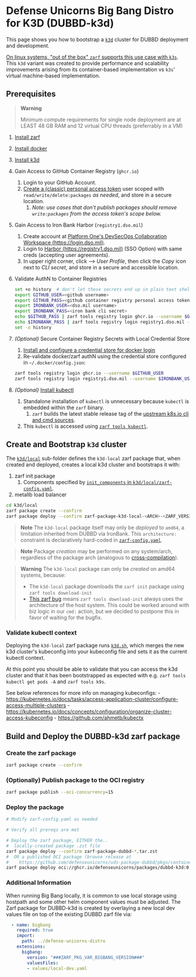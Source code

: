 # Defense Unicorns Big Bang Distro for K3D (DUBBD-k3d)

This page shows you how to bootstrap a [`k3d`](https://k3d.io) cluster for DUBBD deployment and development.

[On linux systems, "out of the box" `zarf` supports this use case with `k3s`](https://docs.zarf.dev/docs/zarf-tutorials/creating-a-k8s-cluster-with-zarf). This `k3d` variant was created to provide performance and scalability improvements arising from its container-based implementation vs `k3s`' virtual machine-based implementation.

## Prerequisites

> **Warning**
>
> Minimum compute requirements for single node deployment are at LEAST 48 GB RAM and 12 virtual CPU threads (preferrably in a VM)

1. [Install zarf](https://docs.zarf.dev/docs/getting-started/#installing-zarf)
1. [Install docker](https://docs.docker.com/install/https://docs.docker.com/install/)
1. [Install k3d](https://k3d.io/v5.5.1/#installation)
1. Gain Access to GitHub Container Registry (`ghcr.io`)
    1. Login to your GitHub Account.
    1. [Create a (classic) personal access token](https://docs.github.com/en/packages/working-with-a-github-packages-registry/working-with-the-container-registry#authenticating-with-a-personal-access-token-classic) user scoped with `read/write/delete:packages` _as needed_, and store in a secure location.
        1. _Note: use cases that don't publish packages should remove `write:packages` from the access token's scope below._
1. Gain Access to Iron Bank Harbor (`registry1.dso.mil`)
    1. Create account at [Platform One's DevSecOps Collaboration Workspace (https://login.dso.mil)](https://login.dso.mil).
    1. Login to [Harbor (https://registry1.dso.mil)](https://registry1.dso.mil) (SSO Option) with same creds (accepting user agreements).
    1. In upper right corner, click *<your username>* --> *User Profile*, then click the *Copy* icon next to *CLI secret*, and store in a secure and accessible location. 
1. Validate AuthN to Container Registries
    ```bash
    set +o history  # don't let these secrets end up in plain text shell history
    export GITHUB_USER=<github username>
    export GITHUB_PASS=<github container registry personal access token>
    export IRONBANK_USER=<dso.mil username>
    export IRONBANK_PASS=<iron bank cli secret>
    echo $GITHUB_PASS | zarf tools registry login ghcr.io --username $GITHUB_USER --password-stdin
    echo $IRONBANK_PASS | zarf tools registry login registry1.dso.mil --username $IRONBANK_USER --password-stdin
    set -o history
    ```
1. _(Optional)_ Secure Container Registry Secrets with Local Credential Store
    1. [Install and configure a credential store for docker login](https://docs.docker.com/engine/reference/commandline/login/#credentials-store)
    1. Re-validate docker/zarf authN using the credential store configured in `~/.docker/config.json`:
    
    ```bash
    zarf tools registry login ghcr.io --username $GITHUB_USER
    zarf tools registry login registry1.dso.mil --username $IRONBANK_USER
    ```
1. _(Optional)_ [Install kubectl](https://kubernetes.io/docs/tasks/tools/#kubectlhttps://kubernetes.io/docs/tasks/tools/#kubectl)
    1. Standalone installation of `kubectl` is unnecessary because `kubectl` is embedded within the `zarf` binary.
        1. `zarf` builds the latest stable release tag of the [upstream k8s.io cli and cmd sources](https://github.com/defenseunicorns/zarf/blob/ee4da6a938811e3da1801dac284dd2b2e8ee665f/src/cmd/tools/kubectl.go#L11).
    2. This `kubectl` is accessed using [`zarf tools kubectl`](https://docs.zarf.dev/docs/the-zarf-cli/cli-commands/zarf_tools_kubectl).

## Create and Bootstrap `k3d` cluster

The [`k3d/local`](./local) sub-folder defines the `k3d-local` zarf package that, when created and deployed, creates a local k3d cluster and bootstraps it with:

1. zarf init package
    1. Components specified by [`init_components` in `k3d/local/zarf-config.yaml`](./local/zarf-config.yaml#L12).
1. metallb load balancer

```bash
cd k3d/local
zarf package create --confirm
zarf package deploy --confirm zarf-package-k3d-local-<ARCH>-<ZARF_VERSION>.tar.zst 
```

> **Note**
> The `k3d-local` package itself may only be _deployed_ to `amd64`, a limitation inherited from DUBBD via IronBank.
> This `architecture:` constraint is declaratively hard-coded in [`zarf-config.yaml`](./zarf-config.yaml).
 
> **Note**
> Package _creation_ may be performed on any system/arch, regardless of the package arch (analogous to [cross-compilation](https://en.wikipedia.org/wiki/Cross_compiler)).
 
> **Warning**
> The `k3d-local` package can only be _created_ on amd64 systems, because:
> * The `k3d-local` package downloads the `zarf init` package using `zarf tools download-init`
> * [This zarf bug](https://github.com/defenseunicorns/zarf/issues/1837) means `zarf tools download-init` always uses the architecture of the host system.
> This could be worked around with biz logic in our `cmd:` action, but we decided to postpone this in favor of waiting for the bugfix.

### Validate kubectl context 

Deploying the `k3d-local` zarf package runs [`k3d.sh`](./local/scripts/k3d.sh), which merges the new k3d cluster's kubeconfig into your kubeconfig file and sets it as the current kubectl context. 

At this point you should be able to validate that you can access the k3d cluster and that it has been bootstrapped as expected with e.g. `zarf tools kubectl get pods -A` and `zarf tools k9s`.

See below references for more info on managing kubeconfigs:
    - https://kubernetes.io/docs/tasks/access-application-cluster/configure-access-multiple-clusters
    - https://kubernetes.io/docs/concepts/configuration/organize-cluster-access-kubeconfig
    - https://github.com/ahmetb/kubectx

## Build and Deploy the DUBBD-k3d zarf package

### Create the zarf package

```bash
zarf package create --confirm
```

### (Optionally) Publish package to the OCI registry

```bash
zarf package publish --oci-concurrency=15
```

### Deploy the package

```bash
# Modify zarf-config.yaml as needed

# Verify all prereqs are met

# Deploy the zarf package, EITHER the..
#  locally-created package .zst file
zarf package deploy --confirm zarf-package-dubbd-*.tar.zst
#  OR a published OCI package (browse release at
#    https://github.com/defenseunicorns/uds-package-dubbd/pkgs/container/packages%2Fdubbd-k3d)
zarf package deploy oci://ghcr.io/defenseunicorns/packages/dubbd-k3d:0.0.1-amd64 --oci-concurrency=15
```

### Additional Information

When running Big Bang locally, it is common to use local storage using hostpath and some other helm component values must be adjusted.  The Zarf package for DUBBD-k3d is created by overlaying a new local dev values file on top of the existing DUBBD zarf file via:

```yaml
  - name: bigbang
    required: true
    import:
      path: ../defense-unicorns-distro
    extensions:
      bigbang:
        version: "###ZARF_PKG_VAR_BIGBANG_VERSION###"
        valuesFiles:
        - values/local-dev.yaml
```

